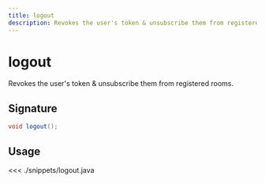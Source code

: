 ```yaml
---
title: logout
description: Revokes the user's token & unsubscribe them from registered rooms.
---
```


# logout

Revokes the user's token & unsubscribe them from registered rooms.

## Signature

```java
void logout();
```

## Usage

<<< ./snippets/logout.java

